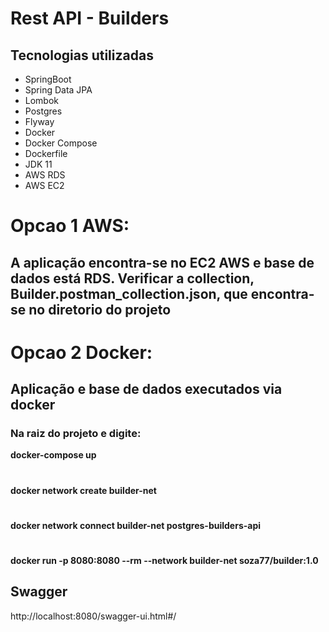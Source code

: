 # Rest API - Builders
## Tecnologias utilizadas
* SpringBoot
* Spring Data JPA
* Lombok
* Postgres
* Flyway
* Docker
* Docker Compose
* Dockerfile
* JDK 11
* AWS RDS
* AWS EC2

# Opcao 1 AWS: 
## A aplicação encontra-se no EC2 AWS e base de dados está RDS. Verificar a collection, Builder.postman_collection.json, que encontra-se no diretorio do projeto

# Opcao 2 Docker: 
## Aplicação e base de dados executados via docker
### Na raiz do projeto e digite:
**docker-compose up**
#
**docker network create builder-net**
#
**docker network connect builder-net postgres-builders-api**
#
**docker run -p 8080:8080 --rm --network builder-net soza77/builder:1.0**

## Swagger
http://localhost:8080/swagger-ui.html#/
